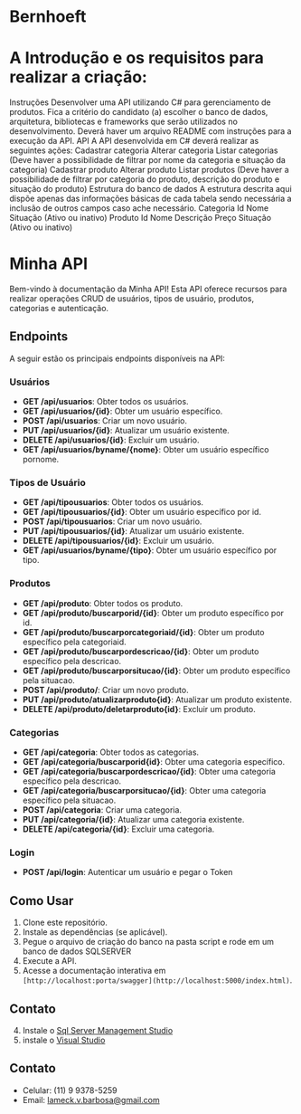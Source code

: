 # Bernhoeft

# A Introdução e os requisitos para realizar a criação:

Instruções
Desenvolver uma API utilizando C# para gerenciamento de produtos. Fica a critério do
candidato (a) escolher o banco de dados, arquitetura, bibliotecas e frameworks que serão
utilizados no desenvolvimento. Deverá haver um arquivo README com instruções para a
execução da API.
API
A API desenvolvida em C# deverá realizar as seguintes ações:
Cadastrar categoria
Alterar categoria
Listar categorias (Deve haver a possibilidade de filtrar por nome da categoria e situação
da categoria)
Cadastrar produto
Alterar produto
Listar produtos (Deve haver a possibilidade de filtrar por categoria do produto, descrição
do produto e situação do produto)
Estrutura do banco de dados
A estrutura descrita aqui dispõe apenas das informações básicas de cada tabela sendo
necessária a inclusão de outros campos caso ache necessário.
Categoria
Id
Nome
Situação (Ativo ou inativo)
Produto
Id
Nome
Descrição
Preço
Situação (Ativo ou inativo)

# Minha API

Bem-vindo à documentação da Minha API! Esta API oferece recursos para realizar operações CRUD de usuários, tipos de usuário, produtos, categorias e autenticação.

## Endpoints

A seguir estão os principais endpoints disponíveis na API:

### Usuários

- **GET /api/usuarios**: Obter todos os usuários.
- **GET /api/usuarios/{id}**: Obter um usuário específico.
- **POST /api/usuarios**: Criar um novo usuário.
- **PUT /api/usuarios/{id}**: Atualizar um usuário existente.
- **DELETE /api/usuarios/{id}**: Excluir um usuário.
- **GET /api/usuarios/byname/{nome}**: Obter um usuário específico pornome.

### Tipos de Usuário

- **GET /api/tipousuarios**: Obter todos os usuários.
- **GET /api/tipousuarios/{id}**: Obter um usuário específico por id.
- **POST /api/tipousuarios**: Criar um novo usuário.
- **PUT /api/tipousuarios/{id}**: Atualizar um usuário existente.
- **DELETE /api/tipousuarios/{id}**: Excluir um usuário.
- **GET /api/usuarios/byname/{tipo}**: Obter um usuário específico por tipo.

### Produtos

- **GET /api/produto**: Obter todos os produto.
- **GET /api/produto/buscarporid/{id}**: Obter um produto específico por id.
- **GET /api/produto/buscarporcategoriaid/{id}**: Obter um produto específico pela categoriaid.
- **GET /api/produto/buscarpordescricao/{id}**: Obter um produto específico pela descricao.
- **GET /api/produto/buscarporsitucao/{id}**: Obter um produto específico pela situacao.
- **POST /api/produto/**: Criar um novo produto.
- **PUT /api/produto/atualizarproduto{id}**: Atualizar um produto existente.
- **DELETE /api/produto/deletarproduto{id}**: Excluir um produto.

### Categorias

- **GET /api/categoria**: Obter todos as categorias.
- **GET /api/categoria/buscarporid{id}**: Obter uma categoria específico.
- **GET /api/categoria/buscarpordescricao/{id}**: Obter uma categoria específico pela descricao.
- **GET /api/categoria/buscarporsitucao/{id}**: Obter uma categoria específico pela situacao.
- **POST /api/categoria**: Criar uma categoria.
- **PUT /api/categoria/{id}**: Atualizar uma categoria existente.
- **DELETE /api/categoria/{id}**: Excluir uma categoria.

### Login

- **POST /api/login**: Autenticar um usuário e pegar o Token

## Como Usar

1. Clone este repositório.
2. Instale as dependências (se aplicável).
3. Pegue o arquivo de criação do banco na pasta script e rode em um banco de dados SQLSERVER
5. Execute a API.
6. Acesse a documentação interativa em `[http://localhost:porta/swagger](http://localhost:5000/index.html)`.

## Contato
4. Instale o [Sql Server Management Studio](https://learn.microsoft.com/en-us/sql/ssms/download-sql-server-management-studio-ssms?view=sql-server-ver16)
5. instale o [Visual Studio](https://visualstudio.microsoft.com/pt-br/downloads/)
   
## Contato

- Celular: (11) 9 9378-5259
- Email: lameck.v.barbosa@gmail.com
